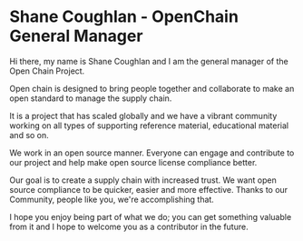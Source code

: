# Shane Coughlan - OpenChain General Manager


Hi there, my name is Shane Coughlan and I am the general manager of the Open Chain Project.

Open chain is designed to bring people together and collaborate to make an open standard to manage the supply chain.

It is a project that has scaled globally and we have a vibrant community working on all types of supporting reference material, educational material and so on.

We work in an open source manner. Everyone can engage and contribute to our project and help make open source license compliance better.

Our goal is to create a supply chain with increased trust. We want open source compliance to be quicker, easier and more effective. Thanks to our Community, people like you, we're accomplishing that.


I hope you enjoy being part of what we do; you can get something valuable from it and I hope to welcome you as a contributor in the future.

